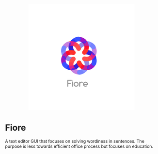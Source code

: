 <p align="center">
  <img src="Fiore.png" width="350"/>
</p>

# Fiore

A text editor GUI that focuses on solving wordiness in sentences. The purpose is less towards efficient office process but focuses on education.

